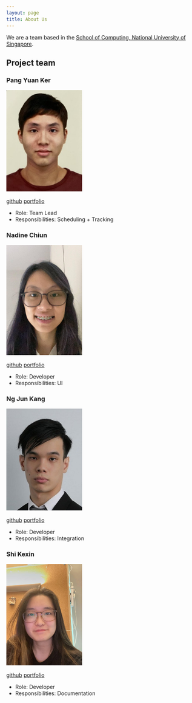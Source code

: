 ```yaml
---
layout: page
title: About Us
---
```


We are a team based in the
[School of Computing, National University of Singapore](http://www.comp.nus.edu.sg).
## Project team
### Pang Yuan Ker

<img src="images/pyk595.png" width="200px">

[github](http://github.com/pyk595)
[portfolio](team/pyk595.md)

* Role: Team Lead
* Responsibilities: Scheduling + Tracking

### Nadine Chiun

<img src="images/bloodofme.png" width="200px">

[github](https://github.com/bloodofme)
[portfolio](team/bloodofme.md)

* Role: Developer
* Responsibilities: UI

### Ng Jun Kang

<img src="images/ngjunkang.png" width="200px">

[github](http://github.com/ngjunkang)
[portfolio](team/ngjunkang.md)

* Role: Developer
* Responsibilities: Integration

### Shi Kexin

<img src="images/cashewnade.png" width="200px">

[github](https://github.com/cashewnade)
[portfolio](team/bloodofme.md)

* Role: Developer
* Responsibilities: Documentation
